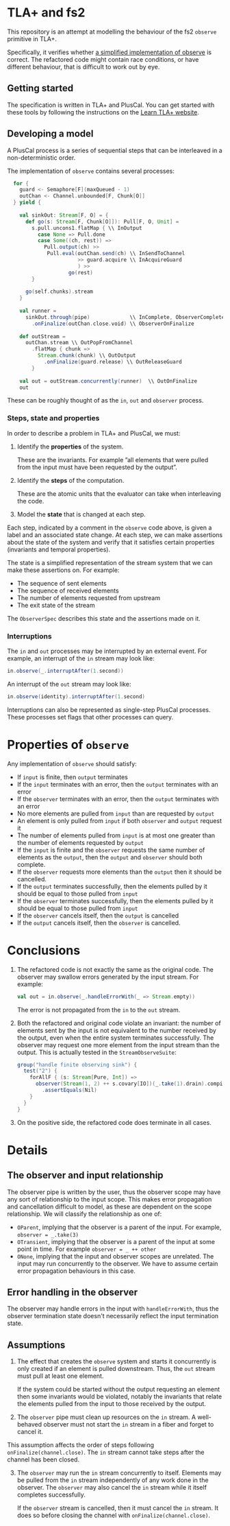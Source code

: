 # TLA+ and fs2

This repository is an attempt at modelling the behaviour of the fs2 `observe` primitive in
TLA+.

Specifically, it verifies whether [a simplified implementation of observe](https://github.com/typelevel/fs2/issues/2778) is correct.
The refactored code might contain race conditions, or have different behaviour, that is difficult to work out by eye.

## Getting started

The specification is written in TLA+ and PlusCal. You can get started with these tools by following the instructions on the [Learn TLA+ website](https://www.learntla.com/introduction/).

## Developing a model

A PlusCal process is a series of sequential steps that can be interleaved in a non-deterministic order.

The implementation of `observe` contains several processes:

```scala
  for {                                                                 
    guard <- Semaphore[F](maxQueued - 1)
    outChan <- Channel.unbounded[F, Chunk[O]]
  } yield {
 
    val sinkOut: Stream[F, O] = {
      def go(s: Stream[F, Chunk[O]]): Pull[F, O, Unit] =
        s.pull.uncons1.flatMap { \\ InOutput
          case None => Pull.done
          case Some((ch, rest)) =>
            Pull.output(ch) >>
             Pull.eval(outChan.send(ch) \\ InSendToChannel
                       >> guard.acquire \\ InAcquireGuard
                       ) >>
                    go(rest)
        }
 
      go(self.chunks).stream
    }
 
    val runner =
      sinkOut.through(pipe)             \\ InComplete, ObserverComplete
        .onFinalize(outChan.close.void) \\ ObserverOnFinalize
 
    def outStream =
      outChan.stream \\ OutPopFromChannel
        .flatMap { chunk =>
          Stream.chunk(chunk) \\ OutOutput
            .onFinalize(guard.release) \\ OutReleaseGuard
        }
 
    val out = outStream.concurrently(runner)  \\ OutOnFinalize
    out
```

These can be roughly thought of as the `in`, `out` and `observer` process.

### Steps, state and properties

In order to describe a problem in TLA+ and PlusCal, we must:
 1. Identify the **properties** of the system. 
    
	These are the invariants. For example ”all elements that were
    pulled from the input must have been requested by the output”.

 2. Identify the **steps** of the computation.
 
    These are the atomic units that the evaluator can take when
    interleaving the code.
	
 3. Model the **state** that is changed at each step.

Each step, indicated by a comment in the `observe` code above, is given a label and an associated state change. 
At each step, we can make assertions about the state of the system and verify that it satisfies certain properties (invariants and temporal properties).

The state is a simplified representation of the stream system that we can make these assertions on. For example:
 - The sequence of sent elements 
 - The sequence of received elements
 - The number of elements requested from upstream
 - The exit state of the stream

The `ObserverSpec` describes this state and the assertions made on it.

### Interruptions

The `in` and `out` processes may be interrupted by an external event. For example, an interrupt of the `in` stream may look like:

```scala
in.observe(_.interruptAfter(1.second))
```

An interrupt of the `out` stream may look like:

```scala
in.observe(identity).interruptAfter(1.second)
```

Interruptions can also be represented as single-step PlusCal processes. These processes set flags that other processes can query.

# Properties of `observe`

Any implementation of `observe` should satisfy:
 - If `input` is finite, then `output` terminates
 - If the `input` terminates with an error, then the `output` terminates with an error
 - If the `observer` terminates with an error, then the `output` terminates with an error
 - No more elements are pulled from `input` than are requested by `output`
 - An element is only pulled from `input` if both `observer` and `output` request it
 - The number of elements pulled from `input` is at most one greater than the number of elements requested by `output`
 - If the `input` is finite and the `observer` requests the same number of elements as the `output`, then the `output` and `observer` should both complete.
 - If the `observer` requests more elements than the `output` then it should be cancelled. 
 - If the `output` terminates successfully, then the elements pulled by it should be equal to those pulled from `input`
 - If the `observer` terminates successfully, then the elements pulled by it should be equal to those pulled from `input`
 - If the `observer` cancels itself, then the `output` is cancelled 
 - If the `output` cancels itself, then the `observer` is cancelled. 
 
# Conclusions

1. The refactored code is not exactly the same as the original code.
   The observer may swallow errors generated by the input stream. For example:

   ```scala
   val out = in.observe(_.handleErrorWith(_ => Stream.empty))
   ```
   
   The error is not propagated from the `in` to the `out` stream.

2. Both the refactored and original code violate an invariant: the number of elements sent by the input is not equivalent to the number received by the output, even when the entire system terminates successfully. The observer may request one more element from the input stream than the output. This is actually tested in the `StreamObserveSuite`:

   ```scala
   group("handle finite observing sink") {
     test("2") {
       forAllF { (s: Stream[Pure, Int]) =>
         observer(Stream(1, 2) ++ s.covary[IO])(_.take(1).drain).compile.toList
           .assertEquals(Nil)
       }
     }
   }
   ```

3. On the positive side, the refactored code does terminate in all cases.

# Details

## The observer and input relationship

The observer pipe is written by the user, thus the observer scope may have any sort of relationship to the input scope. This makes error propagation and cancellation difficult to model, as these are dependent on the scope relationship. We will classify the relationship as one of:
 - `OParent`, implying that the observer is a parent of the input. For example, `observer = _.take(3)`
 - `OTransient`, implying that the observer is a parent of the input at some point in time. For example `observer = _ ++ other`
 - `ONone`, implying that the input and observer scopes are unrelated. The input may run concurrently to the observer. We have to assume certain error propagation behaviours in this case.
 
## Error handling in the observer
 
The observer may handle errors in the input with `handleErrorWith`, thus the observer termination state doesn't necessarily reflect the input termination state.

## Assumptions

 1. The effect that creates the `observe` system and starts it concurrently is only created if an element is pulled downstream. Thus, the `out` stream must pull at least one element.
 
	If the system could be started without the output requesting an element then some invariants would be violated, notably the invariants that relate the elements pulled from the input to those received by the output.

 2. The `observer` pipe must clean up resources on the `in` stream. A well-behaved observer must not start the `in` stream in a fiber and forget to cancel it.
 
   This assumption affects the order of steps following `onFinalize(channel.close)`. The `in` stream cannot take steps after the channel has been closed.

 3. The `observer` may run the `in` stream concurrently to itself. Elements may be pulled from the `in` stream independently of any work done in the observer. The `observer` may also cancel the `in` stream while it itself completes successfully.
 
    If the `observer` stream is cancelled, then it must cancel the `in` stream. It does so before closing the channel with `onFinalize(channel.close)`.
